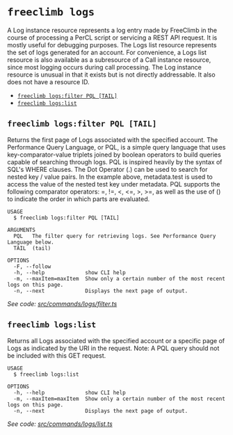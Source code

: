 `freeclimb logs`
================

A Log instance resource represents a log entry made by FreeClimb in the course of processing a PerCL script or servicing a REST API request. It is mostly useful for debugging purposes. The Logs list resource represents the set of logs generated for an account. For convenience, a Logs list resource is also available as a subresource of a Call instance resource, since most logging occurs during call processing. The Log instance resource is unusual in that it exists but is not directly addressable. It also does not have a resource ID.

* [`freeclimb logs:filter PQL [TAIL]`](#freeclimb-logsfilter-pql-tail)
* [`freeclimb logs:list`](#freeclimb-logslist)

## `freeclimb logs:filter PQL [TAIL]`

Returns the first page of Logs associated with the specified account. The Performance Query Language, or PQL, is a simple query language that uses key-comparator-value triplets joined by boolean operators to build queries capable of searching through logs. PQL is inspired heavily by the syntax of SQL's WHERE clauses. The Dot Operator (.) can be used to search for nested key / value pairs. In the example above, metadata.test is used to access the value of the nested test key under metadata. PQL supports the following comparator operators: =, !=, <, <=, >, >=, as well as the use of () to indicate the order in which parts are evaluated.

```
USAGE
  $ freeclimb logs:filter PQL [TAIL]

ARGUMENTS
  PQL   The filter query for retrieving logs. See Performance Query Language below.
  TAIL  (tail)

OPTIONS
  -F, --follow
  -h, --help             show CLI help
  -m, --maxItem=maxItem  Show only a certain number of the most recent logs on this page.
  -n, --next             Displays the next page of output.
```

_See code: [src/commands/logs/filter.ts](https://github.com/FreeClimbAPI/freeclimb-cli/blob/v0.2.2/src/commands/logs/filter.ts)_

## `freeclimb logs:list`

Returns all Logs associated with the specified account or a specific page of Logs as indicated by the URI in the request. Note: A PQL query should not be included with this GET request.

```
USAGE
  $ freeclimb logs:list

OPTIONS
  -h, --help             show CLI help
  -m, --maxItem=maxItem  Show only a certain number of the most recent logs on this page.
  -n, --next             Displays the next page of output.
```

_See code: [src/commands/logs/list.ts](https://github.com/FreeClimbAPI/freeclimb-cli/blob/v0.2.2/src/commands/logs/list.ts)_
